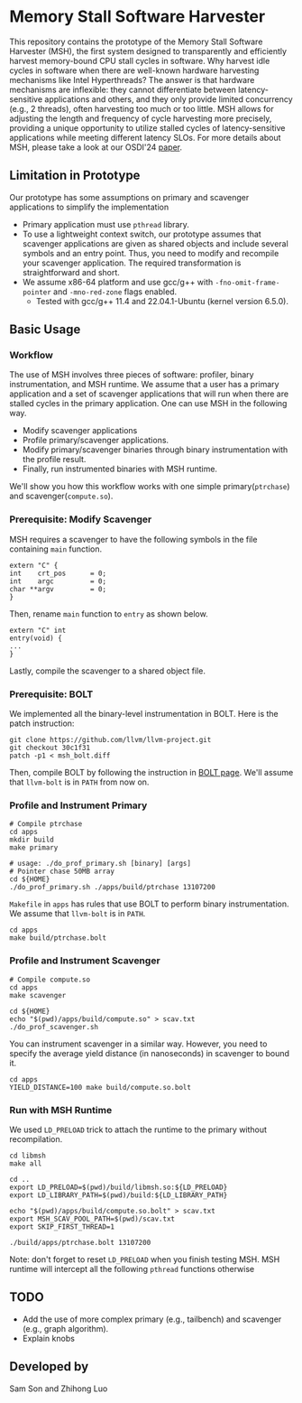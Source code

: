 # Memory Stall Software Harvester
This repository contains the prototype of the Memory Stall Software Harvester (MSH), the first system designed to transparently and efficiently harvest memory-bound CPU stall cycles in software. Why harvest idle cycles in software when there are well-known hardware harvesting mechanisms like Intel Hyperthreads? The answer is that hardware mechanisms are inflexible: they cannot differentiate between latency-sensitive applications and others, and they only provide limited concurrency (e.g., 2 threads), often harvesting too much or too little. MSH allows for adjusting the length and frequency of cycle harvesting more precisely, providing a unique opportunity to utilize stalled cycles of latency-sensitive applications while meeting different latency SLOs. For more details about MSH, please take a look at our OSDI'24 [paper]([url](https://www.usenix.org/system/files/osdi24-luo.pdf)).

## Limitation in Prototype
Our prototype has some assumptions on primary and scavenger applications to simplify the implementation
- Primary application must use `pthread` library.
- To use a lightweight context switch, our prototype assumes that scavenger applications are given as shared objects and include several symbols and an entry point. Thus, you need to modify and recompile your scavenger application. The required transformation is straightforward and short.
- We assume x86-64 platform and use gcc/g++ with `-fno-omit-frame-pointer` and `-mno-red-zone` flags enabled.
  - Tested with gcc/g++ 11.4 and 22.04.1-Ubuntu (kernel version 6.5.0).  

## Basic Usage
### Workflow
The use of MSH involves three pieces of software: profiler, binary instrumentation, and MSH runtime. We assume that a user has a primary application and a set of scavenger applications that will run when there are stalled cycles in the primary application. One can use MSH in the following way.
- Modify scavenger applications
- Profile primary/scavenger applications.
- Modify primary/scavenger binaries through binary instrumentation with the profile result.
- Finally, run instrumented binaries with MSH runtime.

We'll show you how this workflow works with one simple primary(`ptrchase`) and scavenger(`compute.so`).

### Prerequisite: Modify Scavenger
MSH requires a scavenger to have the following symbols in the file containing `main` function.
```
extern "C" {
int    crt_pos      = 0;
int    argc         = 0;
char **argv         = 0;
}
```
Then, rename `main` function to `entry` as shown below.

```
extern "C" int
entry(void) {
...
}
```
Lastly, compile the scavenger to a shared object file.

### Prerequisite: BOLT
We implemented all the binary-level instrumentation in BOLT. Here is the patch instruction:
```
git clone https://github.com/llvm/llvm-project.git
git checkout 30c1f31
patch -p1 < msh_bolt.diff
```
Then, compile BOLT by following the instruction in [BOLT page]([url](https://github.com/llvm/llvm-project/tree/main/bolt)). We'll assume that `llvm-bolt` is in `PATH` from now on.

### Profile and Instrument Primary
```
# Compile ptrchase
cd apps
mkdir build
make primary
```

```
# usage: ./do_prof_primary.sh [binary] [args]
# Pointer chase 50MB array
cd ${HOME}
./do_prof_primary.sh ./apps/build/ptrchase 13107200
```

`Makefile` in `apps` has rules that use BOLT to perform binary instrumentation. We assume that `llvm-bolt` is in `PATH`.
```
cd apps
make build/ptrchase.bolt
```

### Profile and Instrument Scavenger
```
# Compile compute.so
cd apps
make scavenger
```

```
cd ${HOME}
echo "$(pwd)/apps/build/compute.so" > scav.txt
./do_prof_scavenger.sh
```

You can instrument scavenger in a similar way. However, you need to specify the average yield distance (in nanoseconds) in scavenger to bound it.
```
cd apps
YIELD_DISTANCE=100 make build/compute.so.bolt
```

### Run with MSH Runtime
We used `LD_PRELOAD` trick to attach the runtime to the primary without recompilation.
```
cd libmsh
make all

cd ..
export LD_PRELOAD=$(pwd)/build/libmsh.so:${LD_PRELOAD}
export LD_LIBRARY_PATH=$(pwd)/build:${LD_LIBRARY_PATH}

echo "$(pwd)/apps/build/compute.so.bolt" > scav.txt
export MSH_SCAV_POOL_PATH=$(pwd)/scav.txt
export SKIP_FIRST_THREAD=1

./build/apps/ptrchase.bolt 13107200
```
Note: don't forget to reset `LD_PRELOAD` when you finish testing MSH. MSH runtime will intercept all the following `pthread` functions otherwise

## TODO
- Add the use of more complex primary (e.g., tailbench) and scavenger (e.g., graph algorithm).
- Explain knobs

## Developed by
Sam Son and Zhihong Luo
